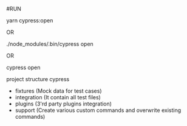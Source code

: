 #RUN

yarn cypress:open

OR

./node_modules/.bin/cypress open

OR

cypress open

project structure
cypress
  - fixtures (Mock data for test cases)
  - integration (It contain all test files)
  - plugins (3'rd party plugins integration)
  - support (Create various custom commands and overwrite existing commands)
